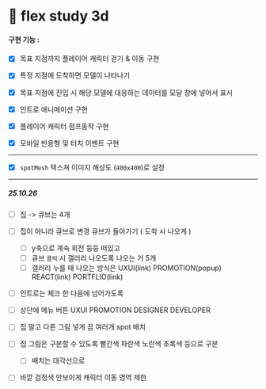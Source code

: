 # 🤖 flex study 3d

#### 구현 기능 :

- [x] 목표 지점까지 플레이어 캐릭터 걷기 & 이동 구현

- [x] 특정 지점에 도착하면 모델이 나타나기

- [x] 목표 지점에 진입 시 해당 모델에 대응하는 데이터를 모달 창에 넣어서 표시

- [x] 인트로 애니메이션 구현

- [x] 플레이어 캐릭터 점프동작 구현

- [x] 모바일 반응형 및 터치 이벤트 구현

--- 

- [x] `spotMesh` 텍스쳐 이미지 해상도 (`400x400`)로 설정


---

##### 25.10.26

- [ ] 집 -> 큐브는 4개

- [ ] 집이 아니라 큐브로 변경 큐브가 돌아가기 ( 도착 시 나오게 ) 
    - [ ] y축으로 계속 회전 둥둥 떠있고
    - [ ] 큐브 `클릭` 시 갤러리 나오도록 나오는 거 5개
    - [ ] 갤러리 누를 때 나오는 방식은 UXUI(link)  PROMOTION(popup) REACT(link) PORTFLIO(link)

- [ ] 인트로는 체크 한 다음에 넘어가도록

- [ ] 상단에 메뉴 버튼 UXUI PROMOTION DESIGNER DEVELOPER

- [ ] 집 말고 다른 그림 넣게 끔 여러개 spot 배치 

- [ ] 집 그림은 구분할 수 있도록 빨간색 파란색 노란색 초록색 등으로 구분 
    - [ ] 배치는 대각선으로 

- [ ] 바깥 검정색 안보이게 캐릭터 이동 영역 제한
